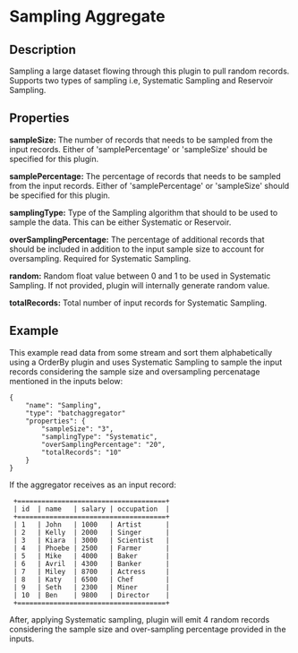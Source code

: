 # Sampling Aggregate


Description
-----------
Sampling a large dataset flowing through this plugin to pull random records. Supports two types of sampling
i.e, Systematic Sampling and Reservoir Sampling.


Properties
----------
**sampleSize:** The number of records that needs to be sampled from the input records. Either of 'samplePercentage'
or 'sampleSize' should be specified for this plugin.

**samplePercentage:** The percentage of records that needs to be sampled from the input records. Either of
'samplePercentage' or 'sampleSize' should be specified for this plugin.

**samplingType:** Type of the Sampling algorithm that should to be used to sample the data. This can be either
Systematic or Reservoir.

**overSamplingPercentage:** The percentage of additional records that should be included in addition to the input
sample size to account for oversampling. Required for Systematic Sampling.

**random:** Random float value between 0 and 1 to be used in Systematic Sampling. If not provided, plugin will
internally generate random value.

**totalRecords:** Total number of input records for Systematic Sampling.


Example
-------

This example read data from some stream and sort them alphabetically using a OrderBy plugin and uses
Systematic Sampling to sample the input records considering the sample size and oversampling percenatage mentioned in
the inputs below:

    {
        "name": "Sampling",
        "type": "batchaggregator"
        "properties": {
            "sampleSize": "3",
            "samplingType": "Systematic",
            "overSamplingPercentage": "20",
            "totalRecords": "10"
        }
    }

If the aggregator receives as an input record:

     +=====================================+
     | id  | name   | salary | occupation  |
     +=====================================+
     | 1   | John   | 1000   | Artist      |
     | 2   | Kelly  | 2000   | Singer      |
     | 3   | Kiara  | 3000   | Scientist   |
     | 4   | Phoebe | 2500   | Farmer      |
     | 5   | Mike   | 4000   | Baker       |
     | 6   | Avril  | 4300   | Banker      |
     | 7   | Miley  | 8700   | Actress     |
     | 8   | Katy   | 6500   | Chef        |
     | 9   | Seth   | 2300   | Miner       |
     | 10  | Ben    | 9800   | Director    |
     +=====================================+

After, applying Systematic sampling, plugin will emit 4 random records considering the sample size and over-sampling
percentage provided in the inputs.





